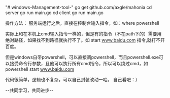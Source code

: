 "# windows-Management-tool-" 
go get github.com/axgle/mahonia
cd server
go run main.go
cd client
go run main.go



操作方法：
服务端运行之后，直接在控制台输入指令，如：where powershell


实际上和在本机上cmd输入指令一样的，但是有的指令（不在path下的）需要用绝对路径，如果找不到路径就执行不了。如 start www.baidu.com 指令,就打不开百度。


但是windows自带powershell，可以直接调powershell，而且powershell.exe可以接受命令行参数，且他可以执行所有cmd指令，所以可以绕过cmd，如 powershell start www.baidu.com



代码很简单，逻辑也不复杂，可以自己封装改动一哈。
自己看吧：）

--共同学习，共同进步--
